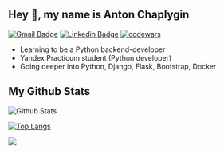 ## Hey 👋, my name is Anton Chaplygin

[![Gmail Badge](https://img.shields.io/badge/antoncp@gmail.com-c14438?style=flat&logo=Gmail&logoColor=white&link=mailto:antoncp@gmail.com)](mailto:antoncp@gmail.com)
[![Linkedin Badge](https://img.shields.io/badge/-Anton_Chaplygin-0072b1?style=flat&logo=Linkedin&logoColor=white&link=https://www.linkedin.com/in/anton-chaplygin-antoncp/)](https://www.linkedin.com/in/anton-chaplygin-antoncp/) 
[![codewars](https://www.codewars.com/users/antoncp/badges/micro)](https://www.codewars.com/users/antoncp) 

- Learning to be a Python backend-developer
- Yandex Practicum student (Python developer)
- Going deeper into Python, Django, Flask, Bootstrap, Docker


## My Github Stats
![Github Stats](https://github-readme-stats-git-masterrstaa-rickstaa.vercel.app/api?username=antoncp&&include_all_commits=true&line_height=40&hide_border=true&show_icons=true)

[![Top Langs](https://github-readme-stats.vercel.app/api/top-langs/?username=antoncp&langs_count=8)](https://github.com/anuraghazra/github-readme-stats)

![](https://komarev.com/ghpvc/?username=antoncp)
